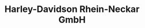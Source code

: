 ---
title: "Harley-Davidson Rhein-Neckar GmbH"
url: /ludwigshafen-am-rhein/harley-davidson-rhein-neckar-gmbh/
shop: Motorrad
---